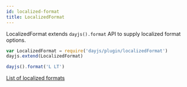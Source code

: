 ```yaml
---
id: localized-format
title: LocalizedFormat
---
```

LocalizedFormat extends `dayjs().format` API to supply localized format options.

```javascript
var LocalizedFormat = require('dayjs/plugin/localizedFormat')
dayjs.extend(LocalizedFormat)

dayjs().format('L LT')
```
[List of localized formats](../display/format#list-of-localized-formats)
